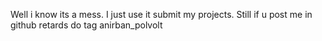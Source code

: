 Well i know its a mess.
I just use it submit my projects.
Still if u post me in github retards do tag anirban_polvolt
